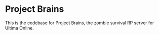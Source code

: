 Project Brains
==============

This is the codebase for Project Brains, the zombie survival RP server for Ultima Online.